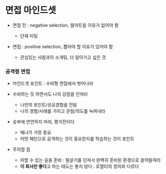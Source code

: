# 면접 마인드셋

- 면접 전 : negative selection, 떨어트릴 이유가 없어야 함
  - 단체 미팅

- 면접 : positive selection, 뽑아야 할 이유가 있어야 함
  - 관심있는 사람과의 소개팅, 더 알아가고 싶은 것



### 공격형 면접

- 마인드셋 포인트 : 수비형 면접에서 벗어나라
- 수비하는 듯 하면서도 나의 강점을 던져라
  - 나만의 포인트/성공경험을 전달
  - 나의 경험/사례를 가지고 관점/의도를 녹여내라
- 승부에 연연하지 마라, 평가전이다
  - 매너가 가장 중요
  - 어떤 패턴으로 공격하는 것이 중요한지를 학습하는 것이 포인트



- 주의할 점
  - 피할 수 있는 길을 준비 : 필살기를 던져서 완벽히 준비된 환경으로 끌어들여라
  - **이 회사만 좋다**고 하는 태도는 좋지 않다 : 로열티의 정의와 다르다

